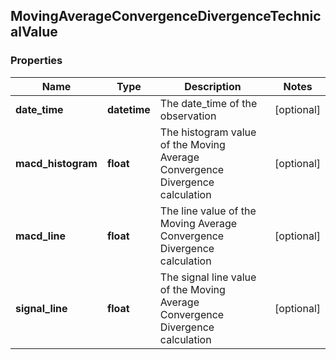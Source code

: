 ## MovingAverageConvergenceDivergenceTechnicalValue

### Properties
Name | Type | Description | Notes
------------ | ------------- | ------------- | -------------
**date_time** | **datetime** | The date_time of the observation | [optional] 
**macd_histogram** | **float** | The histogram value of the Moving Average Convergence Divergence calculation | [optional] 
**macd_line** | **float** | The line value of the Moving Average Convergence Divergence calculation | [optional] 
**signal_line** | **float** | The signal line value of the Moving Average Convergence Divergence calculation | [optional] 



